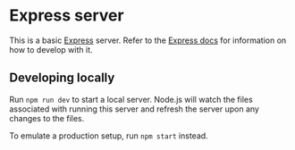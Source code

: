 # Express server

This is a basic [Express](https://expressjs.com/) server. Refer to the [Express docs](https://expressjs.com/) for information on how to develop with it.

## Developing locally

Run `npm run dev` to start a local server. Node.js will watch the files associated with running this server and refresh the server upon any changes to the files.

To emulate a production setup, run `npm start` instead.
